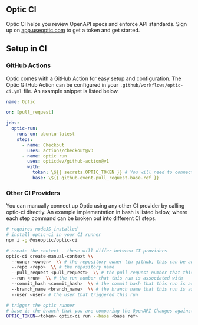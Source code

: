 ## Optic CI

Optic CI helps you review OpenAPI specs and enforce API standards. Sign up on [app.useoptic.com](https://app.useoptic.com) to get a token and get started.

## Setup in CI

### GitHub Actions

Optic comes with a GitHub Action for easy setup and configuration. The Optic GitHub Action can be configured in your `.github/workflows/optic-ci.yml` file. An example snippet is listed below.

```yml
name: Optic

on: [pull_request]

jobs:
  optic-run:
    runs-on: ubuntu-latest
    steps:
      - name: Checkout
        uses: actions/checkout@v3
      - name: optic run
        uses: opticdev/github-action@v1
        with:
          token: \${{ secrets.OPTIC_TOKEN }} # You will need to connect up your secret here
          base: \${{ github.event.pull_request.base.ref }}
```


### Other CI Providers

You can manually connect up Optic using any other CI provider by calling optic-ci directly. An example implementation in bash is listed below, where each step command can be broken out into different CI steps.
```bash
# requires nodeJS installed
# install optic-ci in your CI runner
npm i -g @useoptic/optic-ci

# create the context - these will differ between CI providers
optic-ci create-manual-context \\
  --owner <owner>  \\ # the repository owner (in github, this can be an organization or user)
  --repo <repo>  \\ # the repository name
  --pull_request <pull_request>  \\ # the pull request number that this run is associated with
  --run <run>  \\ # the run number that this run is associated with
  --commit_hash <commit_hash>  \\ # the commit hash that this run is associated with
  --branch_name <branch_name>  \\ # the branch name that this run is associated with
  --user <user> # the user that triggered this run

# trigger the optic runner
# base is the branch that you are comparing the OpenAPI Changes against - this defaults to 'origin/master'
OPTIC_TOKEN=<token> optic-ci run --base <base ref>
```
